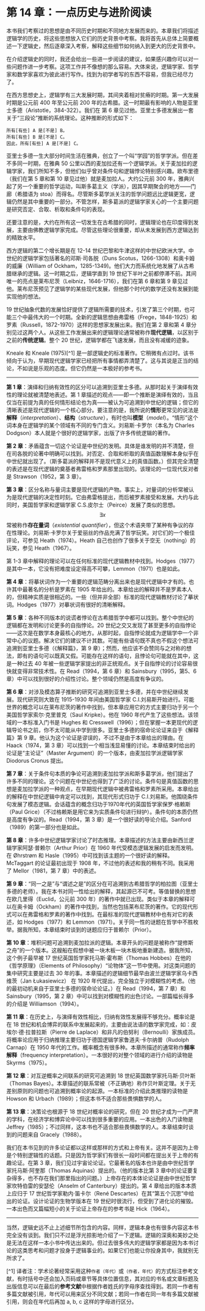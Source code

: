 # 第 14 章：一点历史与进阶阅读

本书我们考察过的思想是由不同历史时期和不同地方发展而来的。本章我们将描述逻辑学的历史，将这些思想放入它们的历史背景中考察。我将首先从总体上简要概述一下逻辑史，然后逐章深入考察，解释这些细节如何纳入到更大的历史背景中。

在介绍逻辑史的同时，我还会给出一些进一步阅读的建议，如果感兴趣你可以对一些问题作进一步考察。这项工作并不像想的那么容易。大体来说，逻辑学家、哲学家和数学家喜欢为彼此进行写作。找到为初学者写的东西不容易，但我已经尽力了。

在西方思想史上，逻辑学有三大发展时期，其间夹着相对贫瘠的时期。第一大发展时期是公元前 400 年至公元前 200 年的古希腊。这一时期最有影响的人物是亚里士多德（Aristotle，384-322）。我们在 第 6 章见过他。亚里士多德发展出一套关于“三段论”推断的系统理论。这种推断的形式如下：

    所有[有些] A 是[不是] B。
    所有[有些] B 是[不是] C。
    因此，所有[有些] A 是[不是] C。
    
亚里士多德一生大部分时间生活在雅典，创立了一个叫“学园”的哲学学派。但在差不多同一时期，在雅典 50 公里以西的麦加拉还有一个逻辑学派。关于麦加拉的逻辑学家，我们所知不多，但他们似乎曾对条件句和逻辑悖论特别感兴趣。欧布里德（我们在第 5 章和第 10 章见过他）就是麦加拉人。大约公元前 300 年，雅典兴起了另一个重要的哲学运动，叫斯多葛主义（学派），因其早期聚会的地方——门廊（希腊语为 stoa）而得名。尽管斯多葛学派关注的哲学问题远比逻辑更宽，逻辑仍然是其中重要的一部分。不管怎样，斯多葛派的逻辑学家关心的一个主要问题是研究否定、合取、析取和条件句的表现。

还要注意的是，大约在所有这一切发生在古希腊的同时，逻辑理论也在印度得到发展，主要由佛教逻辑学家完成。尽管这些理论很重要，却从未发展到西方逻辑达到的精致水平。

西方逻辑的第二个增长期是在 12-14 世纪巴黎和牛津这样的中世纪欧洲大学。中世纪的逻辑学家包括著名的邓斯·司各脱（Duns Scotus，1266-1308）和奥卡姆的威廉（William of Ockham，1285-1349)。他们大力而系统化地发展了从古希腊继承的逻辑。这一时期之后，逻辑学直到 19 世纪下半叶之前都停滞不前。其间唯一的亮点是莱布尼茨（Leibniz，1646-1716），我们在第 6 章和第 9 章见过他。莱布尼茨预见了逻辑学的某些现代发展，但他那个时代的数学还没有发展到能实现他的想法。

19 世纪抽象代数的发展恰好提供了逻辑所需要的技术，引发了第三个时期，也可能三个中最伟大的一个时期。全新的逻辑思想由弗雷格（Frege，1848-1925）和罗素（Russell，1872-1970）这样的思想家发展出来。我们在第 2 章和第 4 章分别见过这两个人。从这些工作发展出来的逻辑理论通常被称作**现代逻辑**，以区别于之前的**传统逻辑**。整个 20 世纪，逻辑学都在飞速发展，而且没有减缓的迹象。

Kneale 和 Kneale (1975)[^1] 是一部逻辑史的标准著作。它稍微有点过时。该书倾向于认为，早期现代逻辑学家已经把所有事情都弄清楚了。这与其说是正当的结论，不如说是乐观的态度。但它仍然是一本极好的参考书。

---

**第 1 章**：演绎和归纳有效性的区分可以追溯到亚里士多德。从那时起关于演绎有效性的理论就被清楚地表述。第 1 章描述的观点——即一个推断是演绎有效的，当且仅当在前提为真的任何情形结论也为真——被认为可追溯到中世纪的逻辑；但它的清晰表述是现代逻辑的一个核心部分。要注意的是，我所说的**情形**更常见的说法是**解释**（_interpretation_）、**结构**（_structure_），有时也叫**模型**（_model_）。“情形”这个词本身在逻辑学的某个领域有不同的专门含义。刘易斯·卡罗尔（本名为 Charles Dodgson）本人就是个很好的逻辑学家，出版了许多传统逻辑的著作。

**第 2 章**：矛盾蕴含一切这个论证是中世纪的发明。具体是谁发明的并不清楚，但在司各脱的论著中明确可以找到。对否定、合取和析取的真值函数理解本身似乎在中世纪就出现了。（斯多葛派的解释并不是现代意义上的真值函数。）但其完全清楚的表述是在现代逻辑的奠基者弗雷格和罗素那里出现的。该理论的一位现代反对者是 Strawson（1952，第 3 章）。

**第 3 章**：区分名称与量词主要是现代逻辑的产物。事实上，对量词的分析常被认为是现代逻辑的决定性时刻。它由弗雷格提出，而后被罗素接受和发展。大约与此同时，美国哲学家和逻辑学家 C.S.皮尔士（Peirce）发展了类似的思想。$$\exists x$$ 常被称作**存在量词**（_existential quantifier_），但这个术语夹带了某种有争议的存在性理论。刘易斯·卡罗尔关于爱丽丝的作品充满了哲学玩笑。对它们的一个极佳评论，可参见 Heath（1974）。Heath 自己也创作了很多关于空无（nothing）的玩笑，参见 Heath（1967）。

第 1-3 章中解释的理论可以在任何标准的现代逻辑教材中找到。Hodges（1977）是其中一本，它没有把难度设定得高不可攀，Lemmon（1971）也是如此。

**第 4 章**：将摹状词作为一个重要的逻辑范畴分离出来也是现代逻辑中才有的。也许其中最著名的分析是罗素在 1905 年给出的。本章给出的解释并不是罗素本人的，但精神实质是很相近的。一些（但并非全部）标准的现代逻辑教材讨论了摹状词。Hodges（1977）对摹状词有很好的清晰解释。

**第 5 章**：各种不同版本的说谎者悖论在古希腊哲学中都可以找到。整个中世纪的逻辑都在发明和讨论更多的自指悖论。20 世纪之交又发现了甚至更多的自指悖论——这次是在数学本身最核心的地方。从那时起，自指悖论就成为逻辑学中一个非常中心的议题。解决它们的建议不计其数。可能有些语句既不真也不假这个想法可追溯到亚里士多德（《解释篇》，第 9 章）；然而，他应该不会赞同与之对称的想法，即有的语句可以既真又假。可能存在这样的语句，且悖论句可能就在其中，这是一种过去 40 年被一些逻辑学家提出的非正统观点。关于自指悖论的讨论容易很快就变得非常技术性。在 Read（1994，第 6 章）和 Sainsbury（1995，第5、6章）中可以找到很好的介绍性讨论。整个领域仍然是高度有争议的。

**第 6 章**：对涉及模态算子推断的研究可追溯到亚里士多德，并在中世纪继续发展。现代研究则大致在 1915-1930 年间由美国哲学家 C.I.刘易斯开始进行。可能世界的概念可以在莱布尼茨的著作中找到，但本章应用它的方式主要归功于另一个美国哲学家索尔·克里普克（Saul Kripke）。他在 1960 年代产生了这些想法。该领域的一本标准入门书是 Hughes 和 Cresswell（1996）；但在掌握一本更现代的逻辑导论书之前，你不太可能从中学到很多。亚里士多德的宿命论论证来自于《解释篇》第 9 章。他认为这个论证是谬误的，不过不是由于本章给出的理由。在 Haack（1974，第 3 章）可以找到一个相当浅显易懂的讨论。本章结束时给出的论证是“主论证”（Master Argument）的一个版本，由麦加拉学派逻辑学家 Diodorus Cronus 提出。

**第 7 章**：关于条件句本质的争论可追溯到麦加拉学派和斯多葛学派，他们提出了许多不同的理论。这个问题在中世纪也得到了广泛的讨论。条件句是真值函数的思想是麦加拉学派的一种观点，在早期现代逻辑中被弗雷格和罗素所采用。本章给出的解释在中世纪逻辑中肯定可以找到，其现代形式归功于 C.I.刘易斯。他围绕条件句发展了模态逻辑。会话蕴含的概念归功于1970年代的英国哲学家保罗·格赖斯（Paul Grice）（不过格赖斯是用它来为实质条件句进行辩护）。条件句的本质仍然是高度有争议的。Read（1994，第 3 章）是一个很好读的导论介绍。Sanford（1989）的第一部分也是如此。

**第 8 章**：许多中世纪逻辑学家讨论了时态推理。本章描述的方法主要由新西兰逻辑学家阿瑟·普赖尔（Arthur Prior）在 1960 年代受模态逻辑发展的启发而发明。在 Øhrstrøm 和 Hasle（1995）中可找到该主题的一个很好读的解释。McTaggart 的论证最初出现于 1908 年，不过他的表述和我的稍有不同。我采用了 Mellor（1981，第 7 章）中的表述。

**第 9 章**：“同一之是”与“谓述之是”的区分在可追溯到古希腊哲学的柏拉图（亚里士多德的老师）。我在本书对同一性给出的解释，其起源已不可考。等值替换的思想在欧几里得（Euclid，公元前 300 年）的著作中就已出现。类似于本章的解释可以在奥卡姆（Ockham）的著作中找到，当然也包括莱布尼茨的著作。它的现代形式可以在弗雷格和罗素的著作中找到。在最标准的现代逻辑教材中也有对它的表述，如 Hodges（1977）和 Lemmon（1971）。关于同一性的谜题在哲学中不胜枚举。据我所知，本章结束时谈到的谜题应归于普赖尔（Prior）。

**第 10 章**：堆积问题可追溯到麦加拉派的逻辑。本章开头的问题是被称作“提修斯之舟”的一个版本。这艘船在假想中被一块木板一块木板地重新建造。据我所知，这个例子最早被 17 世纪英国哲学家托马斯·霍布斯（Thomas Hobbes）在他的《哲学原理》（Elements of Philosophy）“论物体”这一节中使用。对这类问题的集中研究主要是过去 30 年的事。本章描述的逻辑细节最早由波兰逻辑学家乌卡西维茨（Jan Łukasiewicz） 在 1920 年代提出，完全独立于对模糊性的考虑。（他的最初动机来自于亚里士多德的宿命论论证。）在 Read（1994，第 7 章）和 Sainsbury（1995，第 2 章）中可以找到对模糊性的出色讨论。一部篇幅长得多的介绍是 Williamson（1994）。

**第 11 章**：在历史上，与演绎有效性相比，归纳有效性发展得不够充分。概率论是在 18 世纪和机会博弈的联系中发展起来的，主要由说法语的数学家完成，如：皮埃尔·德·拉普拉斯（Pierre de Laplace）和非凡的伯努利（Bernoulli）家族成员。将概率论应用于归纳推理主要归功于德国逻辑学家鲁道夫·卡尔纳普（Rudolph Carnap）在 1950 年代的工作。概率概念有很多种。本章所描述的通常称作**频率解释**（frequency interpretation）。一本很好的对整个领域的进行介绍的读物是 Skyrms（1975）。

**第 12 章**：对互逆概率之间联系的研究可追溯到 18 世纪英国数学家托马斯·贝叶斯（Thomas Bayes）。本章描述的联系常被（不正确地）称作贝叶斯定理。关于无差别原则的问题也可追溯到概率论的起源。一本标准的介绍此类推理的读物是 Howson 和 Urbach（1989）；但这本书不适合那些畏惧数学的人。

**第 13 章**：决策论也根源于 18 世纪对概率论的研究，但在 20 世纪才成为一门严肃的学科，在经济学和博弈论中可以找到很多重要的应用。一本出色的入门读物是 Jeffrey（1985）；不过同样，这本书也不适合那些畏惧数学的人。本章结束时谈到的问题来自 Gracely（1988）。

我们在本书见到的许多论证都以这样或那样的方式和上帝有关。这并不是因为上帝是个特别逻辑性的话题。只是因为哲学家们有很长一段时间都在提出关于上帝的有趣论证。在第 3 章，我们见过宇宙论论证。它最著名的版本也许是由中世纪哲学家托马斯·阿奎那（Thomas Aquinas）提出的。（他的版本比第 3 章中的论证要复杂得多，也不存在我们那里指出的问题。）上帝存在的本体论论证是由中世纪哲学家坎特伯雷的安瑟伦（Anselm of Canterbury）提出的。第 4 章给出的版本本质上应归于 17 世纪哲学家勒内·笛卡尔（René Descartes）在其“第五个沉思”中给出的论证。设计论证的生物学版本在 19 世纪时很流行，但受到了进化论的摧毁。一本出色而又篇幅短小的关于论证上帝存在的参考书是 Hick（1964）。

---

当然，逻辑史远不止上述细节所包含的内容。同样，逻辑本身也有很多内容这本书完全没有谈到。我们只不过是浮光掠影地介绍了一下逻辑。逻辑的深奥和美妙之处是无法在这样一本小书中传达出来的。但过去很多伟大的逻辑学家都是因为本书讨论的这类思考和问题才投身于逻辑事业的。如果它们也能让你投身其中，我就别无所求了。

[^1] 译者注：学术论著经常采用这种`作者（年代）`或`（作者，年代）`的方式标注参考文献，有时括号中还会加入页码或章节等具体位置信息，其对应的书名或文章标题及出版信息可以在最后的**参考文献**中根据作者姓氏的字母序查找得到。若同一作者有多篇文献被引用，年代可以用来区分不同文献；若同一作者在同一年有多篇文献被引用，则会在年代后再加 a, b, c 这样的字母进行区分。






